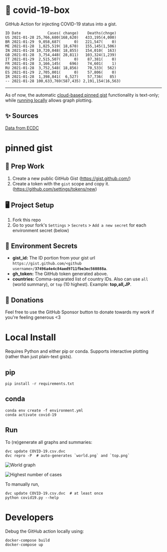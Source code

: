 # 🏥 covid-19-box

GitHub Action for injecting COVID-19 status into a gist.

```
ID Date            Cases( change)    Deaths(chnge)
US 2021-01-28 25,766,680(168,620)   433,195(4,000)
BR 2021-01-29  9,058,687(      0)   221,547(    0)
ME 2021-01-28  1,825,519( 18,670)   155,145(1,506)
IN 2021-01-28 10,720,048( 18,855)   154,010(  163)
GB 2021-01-28  3,754,448( 28,811)   103,324(1,239)
IT 2021-01-29  2,515,507(      0)    87,381(    0)
FR 2021-01-28  3,166,145(    696)    74,601(    1)
RU 2021-01-28  3,752,548( 18,856)    70,533(  562)
ES 2021-01-29  2,705,001(      0)    57,806(    0)
IR 2021-01-28  1,398,841(  6,527)    57,736(   85)
-- 2021-01-28 100,633,769(587,435) 2,191,154(16,563)
```

---

As of now, the automatic [cloud-based pinned gist](#pinned-gist) functionality is text-only;
while [running locally](#local-install) allows graph plotting.

## ✨ Sources

[Data from ECDC](https://www.ecdc.europa.eu/en/publications-data/download-todays-data-geographic-distribution-covid-19-cases-worldwide)

# pinned gist

## 🎒 Prep Work
1. Create a new public GitHub Gist (https://gist.github.com/)
1. Create a token with the `gist` scope and copy it. (https://github.com/settings/tokens/new)

## 🖥 Project Setup
1. Fork this repo
1. Go to your fork's `Settings` > `Secrets` > `Add a new secret` for each environment secret (below)

## 🤫 Environment Secrets
- **gist_id:** The ID portion from your gist url `https://gist.github.com/<github username>/`**`37496a4e4c84aed9711fbe3ec560888a`**.
- **gh_token:** The GitHub token generated above.
- **countries:** Comma-separated list of country IDs. Also can use `all` (world summary), or `top` (10 highest). Example: **top,all,JP**.

## 💸 Donations

Feel free to use the GitHub Sponsor button to donate towards my work if you're feeling generous <3

# Local Install

Requires Python and either pip or conda. Supports interactive plotting (rather than just plain-text gists).

## pip

```
pip install -r requirements.txt
```

## conda

```
conda env create -f environment.yml
conda activate covid-19
```

## Run

To (re)generate all graphs and summaries:

```
dvc update COVID-19.csv.dvc
dvc repro -P  # auto-generates `world.png` and `top.png`
```

![World graph](world.png)

![Highest number of cases](top.png)

To manually run,

```
dvc update COVID-19.csv.dvc  # at least once
python covid19.py --help
```

# Developers

Debug the GitHub action locally using:

```
docker-compose build
docker-compose up
```
